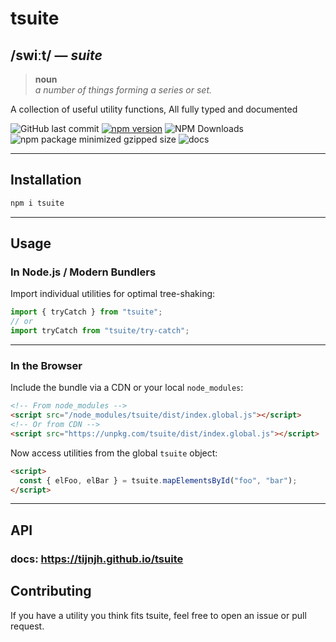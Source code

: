# tsuite

## /swiːt/ &mdash; _suite_

> **noun**  
> _a number of things forming a series or set._

A collection of useful utility functions, All fully typed and documented

![GitHub last commit](https://img.shields.io/github/last-commit/tijnjh/tsuite)
[![npm version](https://img.shields.io/npm/v/tsuite.svg)](https://npmjs.com/package/tsuite)
![NPM Downloads](https://img.shields.io/npm/dm/tsuite)
![npm package minimized gzipped size](https://img.shields.io/bundlejs/size/tsuite)
![docs](https://img.shields.io/badge/view_the_docs-blue)

---

## Installation

```bash
npm i tsuite
```

---

## Usage

### In Node.js / Modern Bundlers

Import individual utilities for optimal tree-shaking:

```typescript
import { tryCatch } from "tsuite";
// or
import tryCatch from "tsuite/try-catch";
```

---

### In the Browser

Include the bundle via a CDN or your local `node_modules`:

```html
<!-- From node_modules -->
<script src="/node_modules/tsuite/dist/index.global.js"></script>
<!-- Or from CDN -->
<script src="https://unpkg.com/tsuite/dist/index.global.js"></script>
```

Now access utilities from the global `tsuite` object:

```html
<script>
  const { elFoo, elBar } = tsuite.mapElementsById("foo", "bar");
</script>
```

---

## API

### docs: https://tijnjh.github.io/tsuite

## Contributing

If you have a utility you think fits tsuite, feel free to open an issue or pull request.
